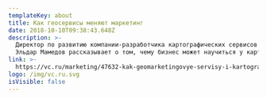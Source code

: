 ```yaml
---
templateKey: about
title: Как геосервисы меняют маркетинг
date: 2018-10-10T09:38:43.648Z
description: >-
  Директор по развитию компании-разработчика картографических сервисов Everpoint
  Эльдар Мамедов рассказывает о том, чему бизнес может научиться у карт
link: >-
  https://vc.ru/marketing/47632-kak-geomarketingovye-servisy-i-kartograficheskoe-po-menyayut-marketing
logo: /img/vc.ru.svg
isVisible: false
---
```


